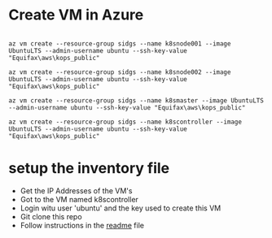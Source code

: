 # Create VM in Azure 

```

az vm create --resource-group sidgs --name k8snode001 --image UbuntuLTS --admin-username ubuntu --ssh-key-value "Equifax\aws\kops_public"

az vm create --resource-group sidgs --name k8snode002 --image UbuntuLTS --admin-username ubuntu --ssh-key-value "Equifax\aws\kops_public"

az vm create --resource-group sidgs --name k8smaster --image UbuntuLTS --admin-username ubuntu --ssh-key-value "Equifax\aws\kops_public"

az vm create --resource-group sidgs --name k8scontroller --image UbuntuLTS --admin-username ubuntu --ssh-key-value "Equifax\aws\kops_public"

```

# setup the inventory file 

- Get the IP Addresses  of the VM's 
- Got to the VM named k8scontroller 
- Login witu user 'ubuntu' and the key used to create this VM 
- Git clone this repo
- Follow instructions in the [readme](../../README.md) file 
